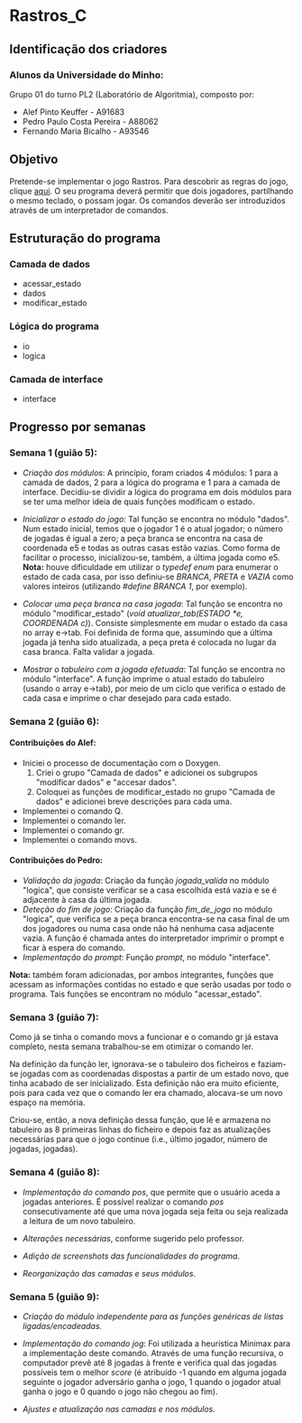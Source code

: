 # Rastros_C

## Identificação dos criadores
### Alunos da Universidade do Minho:
Grupo 01 do turno PL2 (Laboratório de Algoritmia), composto por:
 * Alef Pinto Keuffer         - A91683
 * Pedro Paulo Costa Pereira  - A88062
 * Fernando Maria Bicalho     - A93546
 
## Objetivo
  Pretende-se implementar o jogo Rastros. Para descobrir as regras do jogo, clique [aqui](http://ludicum.org/jogos/abstr/rastros/ludus-jogos-rastros.pdf/view). O seu programa deverá permitir que dois jogadores, partilhando o mesmo teclado, o possam jogar. Os comandos deverão ser introduzidos através de um interpretador de comandos.

## Estruturação do programa
### Camada de dados
 * acessar_estado
 * dados
 * modificar_estado
### Lógica do programa
 * io
 * logica
### Camada de interface
 * interface

## Progresso por semanas
### Semana 1 (guião 5):
 * *Criação dos módulos*: A princípio, foram criados 4 módulos: 1 para a camada de dados, 2 para a lógica do programa e 1 para a camada de interface. Decidiu-se dividir a lógica do programa em dois módulos para se ter uma melhor ideia de quais funções modificam o estado.
 
 * *Inicializar o estado do jogo*: Tal função se encontra no módulo "dados". Num estado inicial, temos que o jogador 1 é o atual jogador; o número de jogadas é igual a zero; a peça branca se encontra na casa de coordenada e5 e todas as outras casas estão vazias. Como forma de facilitar o processo, inicializou-se, também, a última jogada como e5. **Nota:** houve dificuldade em utilizar o *typedef enum* para enumerar o estado de cada casa, por isso definiu-se *BRANCA*, *PRETA* e *VAZIA* como valores inteiros (utilizando *#define BRANCA 1*, por exemplo).
 
 * *Colocar uma peça branca na casa jogada*: Tal função se encontra no módulo "modificar_estado" (_void atualizar_tab(ESTADO *e, COORDENADA c)_). Consiste simplesmente em mudar o estado da casa no array e->tab. Foi definida de forma que, assumindo que a última jogada já tenha sido atualizada, a peça preta é colocada no lugar da casa branca. Falta validar a jogada.
 
 * *Mostrar o tabuleiro com a jogada efetuada*: Tal função se encontra no módulo "interface". A função imprime o atual estado do tabuleiro (usando o array e->tab), por meio de um ciclo que verifica o estado de cada casa e imprime o char desejado para cada estado.
 
### Semana 2 (guião 6):
#### Contribuições do Alef:
 * Iniciei o processo de documentação com o Doxygen.
   1. Criei o grupo "Camada de dados" e adicionei os subgrupos "modificar dados" e "accesar dados".
   1. Coloquei as funções de modificar_estado no grupo "Camada de dados" e adicionei breve descrições para cada uma.
 * Implementei o comando Q.
 * Implementei o comando ler.
 * Implementei o comando gr.
 * Implementei o comando movs.

#### Contribuições do Pedro:
 * *Validação da jogada*: Criação da função *jogada_valida* no módulo "logica", que consiste verificar se a casa escolhida está vazia e se é adjacente à casa da última jogada.
 * *Deteção do fim de jogo*: Criação da função *fim_de_jogo* no módulo "logica", que verifica se a peça branca encontra-se na casa final de um dos jogadores ou numa casa onde não há nenhuma casa adjacente vazia. A função é chamada antes do interpretador imprimir o prompt e ficar à espera do comando.
 * *Implementação do prompt*: Função *prompt*, no módulo "interface".
 
**Nota:** também foram adicionadas, por ambos integrantes, funções que acessam as informações contidas no estado e que serão usadas por todo o programa. Tais funções se encontram no módulo "acessar_estado".

### Semana 3 (guião 7):
Como já se tinha o comando movs a funcionar e o comando gr já estava completo, nesta semana trabalhou-se em otimizar o comando ler.

Na definição da função ler, ignorava-se o tabuleiro dos ficheiros e faziam-se jogadas com as coordenadas dispostas a partir de um estado novo, que tinha acabado de ser inicializado. Esta definição não era muito eficiente, pois para cada vez que o comando ler era chamado, alocava-se um novo espaço na memória.

Criou-se, então, a nova definição dessa função, que lê e armazena no tabuleiro as 8 primeiras linhas do ficheiro e depois faz as atualizações necessárias para que o jogo continue (i.e., último jogador, número de jogadas, jogadas).

### Semana 4 (guião 8):
 * *Implementação do comando pos*, que permite que o usuário aceda a jogadas anteriores. É possível realizar o comando *pos* consecutivamente até que uma nova jogada seja feita ou seja realizada a leitura de um novo tabuleiro.

 * *Alterações necessárias*, conforme sugerido pelo professor. 
 
 * *Adição de screenshots das funcionalidades do programa*.

 * *Reorganização das camadas e seus módulos*.

### Semana 5 (guião 9):
 * *Criação do módulo independente para as funções genéricas de listas ligadas/encadeadas.*

 * *Implementação do comando jog*: Foi utilizada a heurística Minimax para a implementação deste comando. Através de uma função recursiva, o computador prevê até 8 jogadas à frente e verifica qual das jogadas possíveis tem o melhor *score* (é atribuído -1 quando em alguma jogada seguinte o jogador adversário ganha o jogo, 1 quando o jogador atual ganha o jogo e 0 quando o jogo não chegou ao fim).

 * *Ajustes e atualização nas camadas e nos módulos.*
